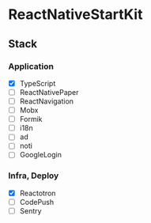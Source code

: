 # ReactNativeStartKit

## Stack

### Application

- [x] TypeScript
- [ ] ReactNativePaper
- [ ] ReactNavigation
- [ ] Mobx
- [ ] Formik
- [ ] i18n
- [ ] ad
- [ ] noti
- [ ] GoogleLogin

### Infra, Deploy

- [x] Reactotron
- [ ] CodePush
- [ ] Sentry
